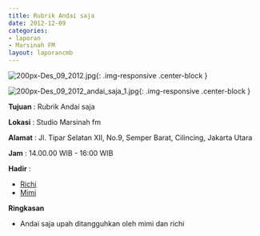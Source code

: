 ```yaml
---
title: Rubrik Andai saja 
date: 2012-12-09
categories:
- laporan
- Marsinah FM
layout: laporancmb
---
```



![200px-Des_09_2012.jpg](/uploads/200px-Des_09_2012.jpg){: .img-responsive .center-block }

![200px-Des_09_2012_andai_saja_1.jpg](/uploads/200px-Des_09_2012_andai_saja_1.jpg){: .img-responsive .center-block }


**Tujuan** : Rubrik Andai saja 

**Lokasi** : Studio Marsinah fm 

**Alamat** : Jl. Tipar Selatan XII, No.9, Semper Barat, Cilincing, Jakarta Utara 

**Jam** : 14.00.00 WIB - 16:00 WIB 

**Hadir** :
* [Richi](http://wiki.ciptamedia.org/wiki/Richi)
* [Mimi](http://wiki.ciptamedia.org/wiki/Mimi)

**Ringkasan**  
* Andai saja upah ditangguhkan oleh mimi dan richi
